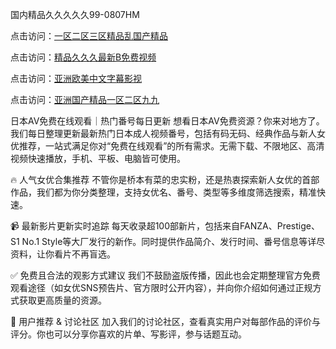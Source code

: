 国内精品久久久久久99-0807HM

点击访问：<a href="https://fdhf-454.pages.dev/">一区二区三区精品乱国产精品</a>

点击访问：<a href="https://rtj-3zo.pages.dev/">精品久久久最新B免费视频</a>

点击访问：<a href="https://bered.pages.dev/">亚洲欧美中文字幕影视</a>

点击访问：<a href="https://cfad.pages.dev/">亚洲国产精品一区二区九九</a>

日本AV免费在线观看｜热门番号每日更新
想看日本AV免费资源？你来对地方了。我们每日整理更新最新热门日本成人视频番号，包括有码无码、经典作品与新人女优推荐，一站式满足你对“免费在线观看”的所有需求。无需下载、不限地区、高清视频快速播放，手机、平板、电脑皆可使用。

🔥 人气女优合集推荐
不管你是桥本有菜的忠实粉，还是热衷探索新人女优的首部作品，我们都为你分类整理，支持女优名、番号、类型等多维度筛选搜索，精准快速。

📹 最新影片更新实时追踪
每天收录超100部新片，包括来自FANZA、Prestige、S1 No.1 Style等大厂发行的新作。同时提供作品简介、发行时间、番号信息等详尽资料，让你看片不再盲选。

✅ 免费且合法的观影方式建议
我们不鼓励盗版传播，因此也会定期整理官方免费观看途径（如女优SNS预告片、官方限时公开内容），并向你介绍如何通过正规方式获取更高质量的资源。

💬 用户推荐 & 讨论社区
加入我们的讨论社区，查看真实用户对每部作品的评价与评分。你也可以分享你喜欢的片单、写影评，参与话题互动。


<span style="display:none;">[Canonical link](https://github.com/syx143/4512 ）</span>
